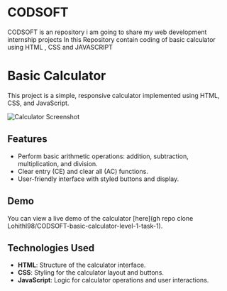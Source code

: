 # CODSOFT
CODSOFT is an repository i am going to share my web development internship projects 
In this Repository contain coding of basic calculator using HTML , CSS  and JAVASCRIPT 
# Basic Calculator

This project is a simple, responsive calculator implemented using HTML, CSS, and JavaScript.

![Calculator Screenshot](https://github.com/user-attachments/assets/0932d96a-6a61-4101-8050-564049d136e2)


## Features

- Perform basic arithmetic operations: addition, subtraction, multiplication, and division.
- Clear entry (CE) and clear all (AC) functions.
- User-friendly interface with styled buttons and display.
  
## Demo
You can view a live demo of the calculator [here](gh repo clone Lohithl98/CODSOFT-basic-calculator-level-1-task-1).

## Technologies Used

- **HTML**: Structure of the calculator interface.
- **CSS**: Styling for the calculator layout and buttons.
- **JavaScript**: Logic for calculator operations and user interactions.
